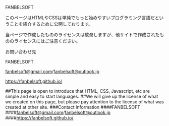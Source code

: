 FANBELSOFT


このページはHTMLやCSSは単純でもっと始めやすいプログラミング言語だということを紹介するために公開しております。


当ページで作成したもののライセンスは放棄しますが、他サイトで作成されたもののライセンスにはご注意ください。


お問い合わせ先


FANBELSOFT


fanbelsoft@gmail.com/fanbelsoft@outlook.jp


https://fanbelsoft.github.io/


##This page is open to introduce that HTML, CSS, Javascript, etc are simple and easy to start languages.
##We will give up the license of what we created on this page, but please pay attention to the license of what was created at other site.
###Contact Information
####FANBELSOFT
####fanbelsoft@gmail.com/fanbelsoft@outlook.jp
####https://fanbelsoft.github.io/
